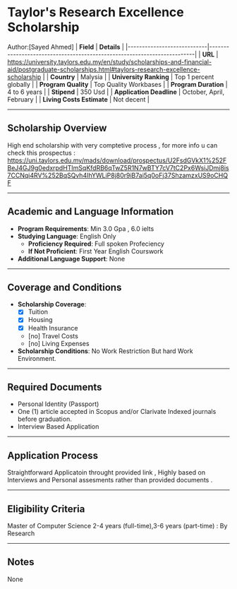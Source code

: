 
# Taylor's Research Excellence Scholarship
Author:[Sayed Ahmed]
| **Field**                  | **Details**                                                             |
|----------------------------|-------------------------------------------------------------------------|
| **URL**                    | https://university.taylors.edu.my/en/study/scholarships-and-financial-aid/postgraduate-scholarships.html#taylors-research-excellence-scholarship                                                                  |
| **Country**                |     Malysia                                                                    |
| **University Ranking**     |         Top 1 percent globally                                                                |
| **Program Quality**        |     Top Quality Workbases                                                                    |
| **Program Duration**       |        4 to 6 years                                                                 |
| **Stipend**                |     350 Usd                                                                    |
| **Application Deadline**   |                  October, April, February |
| **Living Costs Estimate**  |                 Not decent                                                        |

---

## Scholarship Overview

High end scholarship with very comptetive process , for more info u can check this prospectus :
https://uni.taylors.edu.my/mads/download/prospectus/U2FsdGVkX1%252FBeJ4GJ9g0edxrpdHTImSqKfdRB6qTwZ5R1N7wBTY7cV7tC2Px6WsiJDmj8is7CCNqi4RV%252BqSQvh4IhYWLiP8j80r9iB7ai5q0oFj37ShzamzxUS9oCHQF


---

## Academic and Language Information

- **Program Requirements**: Min 3.0 Gpa , 6.0 ielts
- **Studying Language**: English Only
  - **Proficiency Required**: Full spoken Profeciency
  - **If Not Proficient**: First Year English Courswork
- **Additional Language Support**: None
---

## Coverage and Conditions

- **Scholarship Coverage**:
  - [x] Tuition
  - [x] Housing
  - [x] Health Insurance
  - [no] Travel Costs
  - [no] Living Expenses
- **Scholarship Conditions**: No Work Restriction But hard Work Environment.

---

## Required Documents

- Personal Identity (Passport)
- One (1) article accepted in Scopus and/or Clarivate Indexed
journals before graduation.
- Interview Based Application

---

## Application Process

Straightforward Applicatoin throught provided link , Highly based on Interviews and Personal assesments rather than provided documents .

---

## Eligibility Criteria
Master of Computer Science 2-4 years (full-time),3-6 years (part-time) : By Research


---

## Notes
None
